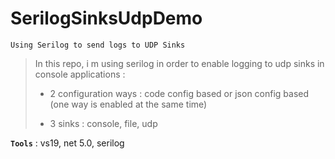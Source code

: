 # SerilogSinksUdpDemo
```
Using Serilog to send logs to UDP Sinks
```

> In this repo, i m using serilog in order to enable logging to udp sinks in console applications :
>
> - 2 configuration ways : code config based or json config based (one way is enabled at the same time)
>
> - 3 sinks : console, file, udp
>

**`Tools`** : vs19, net 5.0, serilog